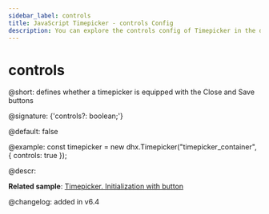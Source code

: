 ```yaml
---
sidebar_label: controls
title: JavaScript Timepicker - controls Config 
description: You can explore the controls config of Timepicker in the documentation of the DHTMLX JavaScript UI library. Browse developer guides and API reference, try out code examples and live demos, and download a free 30-day evaluation version of DHTMLX Suite 7.
---
```


# controls

@short: defines whether a timepicker is equipped with the Close and Save buttons

@signature: {'controls?: boolean;'}

@default: false

@example:
const timepicker = new dhx.Timepicker("timepicker_container", {
	controls: true
});

@descr:

**Related sample**: [Timepicker. Initialization with button
](https://snippet.dhtmlx.com/3d5u4cxx)

@changelog: added in v6.4

[comment]: # (@related: timepicker/configuration.md#actionsbuttons timepicker/initialization.md#initialize-timepicker)

